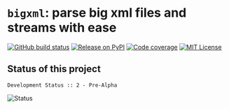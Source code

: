 # `bigxml`: parse big xml files and streams with ease

[![GitHub build status](https://img.shields.io/github/workflow/status/rogdham/bigxml/build/master)](https://github.com/rogdham/bigxml/actions?query=branch:master)
[![Release on PyPI](https://img.shields.io/pypi/v/bigxml)](https://pypi.org/project/bigxml/)
[![Code coverage](https://img.shields.io/badge/coverage-100%25-brightgreen)](https://github.com/rogdham/bigxml/search?q=fail+under&type=Code)
[![MIT License](https://img.shields.io/pypi/l/bigxml)](https://github.com/Rogdham/bigxml/blob/master/LICENSE.txt)

## Status of this project

```
Development Status :: 2 - Pre-Alpha
```

![Status](https://img.shields.io/pypi/status/bigxml)
